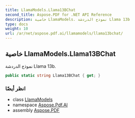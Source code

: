 ```yaml
---
title: LlamaModels.Llama13BChat
second_title: Aspose.PDF for .NET API Reference
description: خاصية LlamaModels. نموذج الدردشة Llama 13b
type: docs
weight: 10
url: /ar/net/aspose.pdf.ai/llamamodels/llama13bchat/
---
```

## خاصية LlamaModels.Llama13BChat

نموذج الدردشة Llama 13b.

```csharp
public static string Llama13BChat { get; }
```

### انظر أيضًا

* class [LlamaModels](../)
* namespace [Aspose.Pdf.AI](../../../aspose.pdf.ai/)
* assembly [Aspose.PDF](../../../)